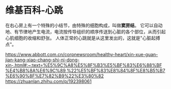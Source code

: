 # 维基百科-心跳

在右心房上有一个特殊的小结节，由特殊的细胞构成，叫做**窦房结**。 它可以自动地、有节律地产生电流，电流按传导组织的顺序传送到心脏的各个部位，从而引起心肌细胞的收缩和舒张。 人体正常的心跳就是从这里发出的，这就是"心脏起搏点"。

https://www.abbott.com.cn/corpnewsroom/healthy-heart/xin-xue-guan-jian-kang-xiao-chang-shi-ni-dong-xin-.html#:~:text=%E5%9C%A8%E5%8F%B3%E5%BF%83%E6%88%BF%E4%B8%8A%E6%9C%89,%22%E5%BF%83%E8%84%8F%E8%B5%B7%E6%90%8F%E7%82%B9%22%E3%80%82
https://zhuanlan.zhihu.com/p/192398061

